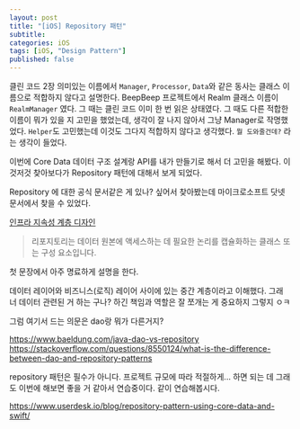 ```yaml
---
layout: post
title: "[iOS] Repository 패턴"
subtitle:
categories: iOS
tags: [iOS, "Design Pattern"]
published: false
---
```


클린 코드 2장 의미있는 이름에서 `Manager`, `Processor`, `Data`와 같은 동사는 클래스 이름으로 적합하지 않다고 설명한다. BeepBeep 프로젝트에서 Realm 클래스 이름이 `RealmManager` 였다. 그 때는 클린 코드 이미 한 번 읽은 상태였다. 그 때도 다른 적합한 이름이 뭐가 있을 지 고민을 했었는데, 생각이 잘 나지 않아서 그냥 Manager로 작명했었다. `Helper`도 고민했는데 이것도 그다지 적합하지 않다고 생각했다. `뭘 도와줄건데?` 라는 생각이 들었다.

이번에 Core Data 데이터 구조 설계랑 API를 내가 만들기로 해서 더 고민을 해봤다. 이것저것 찾아보다가 Repository 패턴에 대해서 보게 되었다.

Repository 에 대한 공식 문서같은 게 있나? 싶어서 찾아봤는데 마이크로소프트 닷넷 문서에서 찾을 수 있었다.

[인프라 지속성 계층 디자인](https://docs.microsoft.com/ko-kr/dotnet/architecture/microservices/microservice-ddd-cqrs-patterns/infrastructure-persistence-layer-design)

> 리포지토리는 데이터 원본에 액세스하는 데 필요한 논리를 캡슐화하는 클래스 또는 구성 요소입니다. 

첫 문장에서 아주 명료하게 설명을 한다. 

데이터 레이어와 비즈니스(로직) 레이어 사이에 있는 중간 계층이라고 이해했다. 그래 너 데이터 관련된 거 하는 구나? 하긴 책임과 역할은 잘 쪼개는 게 중요하지 그렇지 ㅇㅋ

그럼 여기서 드는 의문은 dao랑 뭐가 다른거지? 

https://www.baeldung.com/java-dao-vs-repository
https://stackoverflow.com/questions/8550124/what-is-the-difference-between-dao-and-repository-patterns



repository 패턴은 필수가 아니다. 프로젝트 규모에 따라 적절하게... 하면 되는 데 그래도 이번에 해보면 좋을 거 같아서 연습중이다. 같이 연습해봅시다.

https://www.userdesk.io/blog/repository-pattern-using-core-data-and-swift/
